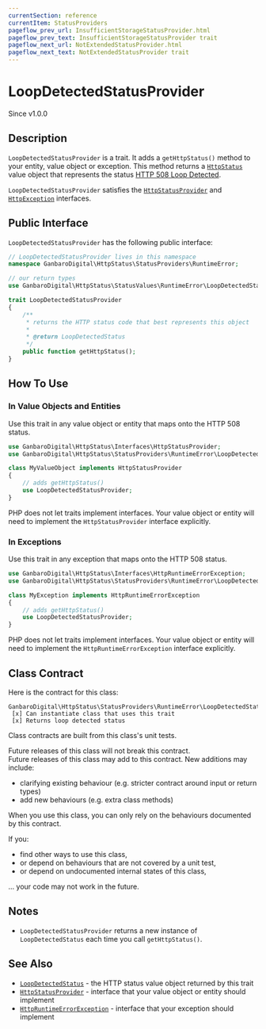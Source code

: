 ```yaml
---
currentSection: reference
currentItem: StatusProviders
pageflow_prev_url: InsufficientStorageStatusProvider.html
pageflow_prev_text: InsufficientStorageStatusProvider trait
pageflow_next_url: NotExtendedStatusProvider.html
pageflow_next_text: NotExtendedStatusProvider trait
---
```


# LoopDetectedStatusProvider

<div class="callout info">
Since v1.0.0
</div>

## Description

`LoopDetectedStatusProvider` is a trait. It adds a `getHttpStatus()` method to your entity, value object or exception. This method returns a [`HttpStatus`](../Interfaces/HttpStatus.html) value object that represents the status [HTTP 508 Loop Detected](../StatusValues/LoopDetectedStatus.html).

`LoopDetectedStatusProvider` satisfies the [`HttpStatusProvider`](../Interfaces/HttpStatusProvider.html) and [`HttpException`](../Interfaces/HttpException) interfaces.

## Public Interface

`LoopDetectedStatusProvider` has the following public interface:

```php
// LoopDetectedStatusProvider lives in this namespace
namespace GanbaroDigital\HttpStatus\StatusProviders\RuntimeError;

// our return types
use GanbaroDigital\HttpStatus\StatusValues\RuntimeError\LoopDetectedStatus;

trait LoopDetectedStatusProvider
{
    /**
     * returns the HTTP status code that best represents this object
     *
     * @return LoopDetectedStatus
     */
    public function getHttpStatus();
}
```

## How To Use

### In Value Objects and Entities

Use this trait in any value object or entity that maps onto the HTTP 508 status.

```php
use GanbaroDigital\HttpStatus\Interfaces\HttpStatusProvider;
use GanbaroDigital\HttpStatus\StatusProviders\RuntimeError\LoopDetectedStatusProvider;

class MyValueObject implements HttpStatusProvider
{
    // adds getHttpStatus()
    use LoopDetectedStatusProvider;
}
```

PHP does not let traits implement interfaces. Your value object or entity will need to implement the `HttpStatusProvider` interface explicitly.

### In Exceptions

Use this trait in any exception that maps onto the HTTP 508 status.

```php
use GanbaroDigital\HttpStatus\Interfaces\HttpRuntimeErrorException;
use GanbaroDigital\HttpStatus\StatusProviders\RuntimeError\LoopDetectedStatusProvider;

class MyException implements HttpRuntimeErrorException
{
    // adds getHttpStatus()
    use LoopDetectedStatusProvider;
}
```

PHP does not let traits implement interfaces. Your value object or entity will need to implement the `HttpRuntimeErrorException` interface explicitly.

## Class Contract

Here is the contract for this class:

    GanbaroDigital\HttpStatus\StatusProviders\RuntimeError\LoopDetectedStatusProvider
     [x] Can instantiate class that uses this trait
     [x] Returns loop detected status

Class contracts are built from this class's unit tests.

<div class="callout success">
Future releases of this class will not break this contract.
</div>

<div class="callout info" markdown="1">
Future releases of this class may add to this contract. New additions may include:

* clarifying existing behaviour (e.g. stricter contract around input or return types)
* add new behaviours (e.g. extra class methods)
</div>

<div class="callout warning" markdown="1">
When you use this class, you can only rely on the behaviours documented by this contract.

If you:

* find other ways to use this class,
* or depend on behaviours that are not covered by a unit test,
* or depend on undocumented internal states of this class,

... your code may not work in the future.
</div>

## Notes

* `LoopDetectedStatusProvider` returns a new instance of `LoopDetectedStatus` each time you call `getHttpStatus()`.

## See Also

* [`LoopDetectedStatus`](../StatusValues/LoopDetectedStatus.html) - the HTTP status value object returned by this trait
* [`HttpStatusProvider`](../Interfaces/HttpStatusProvider.html) - interface that your value object or entity should implement
* [`HttpRuntimeErrorException`](../Interfaces/HttpRuntimeErrorException.html) - interface that your exception should implement
